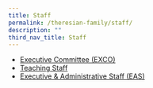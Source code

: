 ```yaml
---
title: Staff
permalink: /theresian-family/staff/
description: ""
third_nav_title: Staff
---
```


<ul>
<li><a href="/theresian-family/staff/executive-committee-exco">Executive Committee (EXCO)</a></li>
<li><a href="/theresian-family/staff/teaching-staff">Teaching Staff</a></li>
<li><a href="/theresian-family/staff/executive-n-administrative-staff-eas" target="">Executive &amp; Administrative Staff (EAS)</a></li>
</ul>